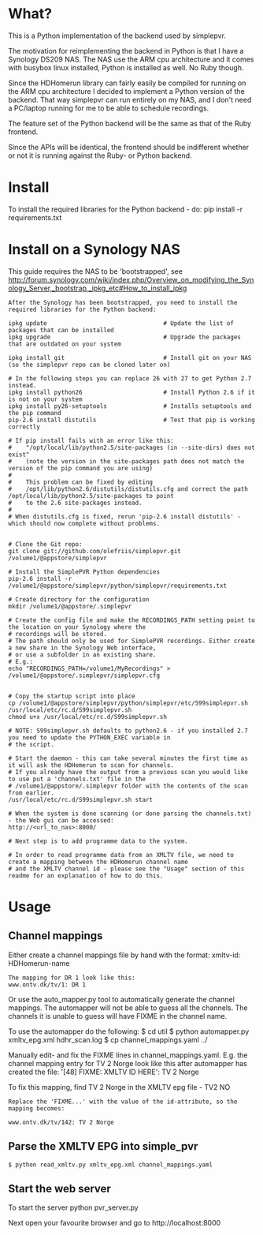 What?
=====
This is a Python implementation of the backend used by simplepvr.

The motivation for reimplementing the backend in Python is that I have a Synology DS209 NAS.
The NAS use the ARM cpu architecture and it comes with busybox linux installed, Python is installed
as well. No Ruby though.

Since the HDHomerun library can fairly easily be compiled for running on the ARM cpu architecture
I decided to implement a Python version of the backend. That way simplepvr can run entirely on my NAS, and
I don't need a PC/laptop running for me to be able to schedule recordings.

The feature set of the Python backend will be the same as that of the Ruby frontend.

Since the APIs will be identical, the frontend should be indifferent whether or not it is running against the
Ruby- or Python backend.

Install
=======
To install the required libraries for the Python backend - do:
    pip install -r requirements.txt

Install on a Synology NAS
=========================
This guide requires the NAS to be 'bootstrapped', see
    http://forum.synology.com/wiki/index.php/Overview_on_modifying_the_Synology_Server,_bootstrap,_ipkg_etc#How_to_install_ipkg

    After the Synology has been bootstrapped, you need to install the required libraries for the Python backend:

    ipkg update                                 # Update the list of packages that can be installed
    ipkg upgrade                                # Upgrade the packages that are outdated on your system

    ipkg install git                            # Install git on your NAS (so the simplepvr repo can be cloned later on)

    # In the following steps you can replace 26 with 27 to get Python 2.7 instead.
    ipkg install python26	                    # Install Python 2.6 if it is not on your system
    ipkg install py26-setuptools                # Installs setuptools and the pip command
    pip-2.6 install distutils                   # Test that pip is working correctly

    # If pip install fails with an error like this:
    #    "/opt/local/lib/python2.5/site-packages (in --site-dirs) does not exist"
    #    (note the version in the site-packages path does not match the version of the pip command you are using)
    #
    #    This problem can be fixed by editing
    #    /opt/lib/python2.6/distutils/distutils.cfg and correct the path /opt/local/lib/python2.5/site-packages to point
    #    to the 2.6 site-packages instead.
    #
    # When distutils.cfg is fixed, rerun 'pip-2.6 install distutils' - which should now complete without problems.


    # Clone the Git repo:
    git clone git://github.com/olefriis/simplepvr.git /volume1/@appstore/simplepvr

    # Install the SimplePVR Python dependencies
    pip-2.6 install -r /volume1/@appstore/simplepvr/python/simplepvr/requirements.txt

    # Create directory for the configuration
    mkdir /volume1/@appstore/.simplepvr

    # Create the config file and make the RECORDINGS_PATH setting point to the location on your Synology where the
    # recordings will be stored.
    # The path should only be used for SimplePVR recordings. Either create a new share in the Synology Web interface,
    # or use a subfolder in an existing share.
    # E.g.:
    echo "RECORDINGS_PATH=/volume1/MyRecordings" > /volume1/@appstore/.simplepvr/simplepvr.cfg


    # Copy the startup script into place
    cp /volume1/@appstore/simplepvr/python/simplepvr/etc/S99simplepvr.sh /usr/local/etc/rc.d/S99simplepvr.sh
    chmod u+x /usr/local/etc/rc.d/S99simplepvr.sh

    # NOTE: S99simplepvr.sh defaults to python2.6 - if you installed 2.7 you need to update the PYTHON_EXEC variable in
    # the script.

    # Start the daemon - this can take several minutes the first time as it will ask the HDHomerun to scan for channels.
    # If you already have the output from a previous scan you would like to use put a 'channels.txt' file in the
    # /volume1/@appstore/.simplepvr folder with the contents of the scan from earlier.
    /usr/local/etc/rc.d/S99simplepvr.sh start

    # When the system is done scanning (or done parsing the channels.txt) - the Web gui can be accessed:
    http://<url_to_nas>:8000/

    # Next step is to add programme data to the system.

    # In order to read programme data from an XMLTV file, we need to create a mapping between the HDHomerun channel name
    # and the XMLTV channel id - please see the "Usage" section of this readme for an explanation of how to do this.

    

Usage
=====

Channel mappings
----------------
Either create a channel mappings file by hand with the format:
    xmltv-id: HDHomerun-name

    The mapping for DR 1 look like this:
    www.ontv.dk/tv/1: DR 1

Or use the auto_mapper.py tool to automatically generate the channel mappings. The automapper will not be able to
guess all the channels. The channels it is unable to guess will have FIXME in the channel name.

To use the automapper do the following:
    $ cd util
    $ python automapper.py xmltv_epg.xml hdhr_scan.log
    $ cp channel_mappings.yaml ../

Manually edit- and fix the FIXME lines in channel_mappings.yaml.
E.g. the channel mapping entry for TV 2 Norge look like this after automapper has created the file:
    '[48] FIXME: XMLTV ID HERE': TV 2 Norge

To fix this mapping, find TV 2 Norge in the XMLTV epg file -
	    <channel id="www.ontv.dk/tv/142">
	        <display-name lang="no">TV2 NO</display-name>
					<icon src="http://ontv.dk/imgs/epg/logos/tv2no_big.gif" />
	    </channel>

    Replace the 'FIXME...' with the value of the id-attribute, so the mapping becomes:

    www.ontv.dk/tv/142: TV 2 Norge

Parse the XMLTV EPG into simple_pvr
-----------------------------------

    $ python read_xmltv.py xmltv_epg.xml channel_mappings.yaml


Start the web server
--------------------

To start the server
    python pvr_server.py

Next open your favourite browser and go to
    http://localhost:8000